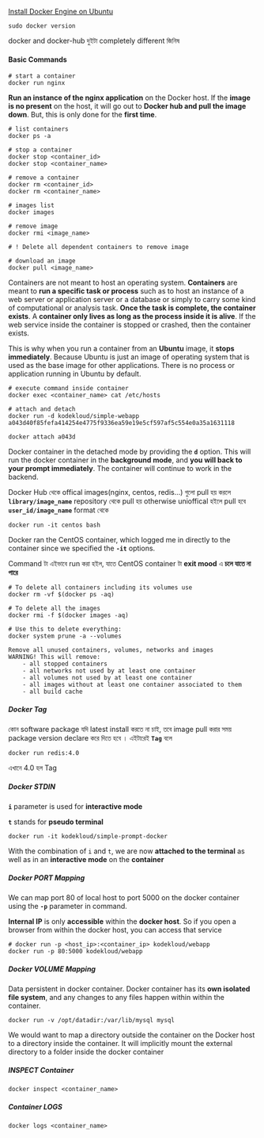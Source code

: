 [Install Docker Engine on Ubuntu](https://docs.docker.com/engine/install/ubuntu/)

```shell
sudo docker version
```
docker and docker-hub দুইটা completely different জিনিষ 

#### Basic Commands

```shell
# start a container
docker run nginx
```
**Run an instance of the nginx application** on the Docker host. If the **image is no present** on the host, it will go out to **Docker hub and pull the image down**. But, this is only done for the **first time**. 

```shell
# list containers
docker ps -a
```
```shell
# stop a container
docker stop <container_id>
docker stop <container_name>
```

```shell
# remove a container
docker rm <container_id>
docker rm <container_name>
```

```shell
# images list
docker images
```

```shell
# remove image
docker rmi <image_name>

# ! Delete all dependent containers to remove image
```

```shell
# download an image
docker pull <image_name>
```

Containers are not meant to host an operating system. **Containers** are meant to **run a specific task or process** such as to host an instance of a web server or application server or a database or simply to carry some kind of computational or analysis task. **Once the task is complete, the container exists**. A **container only lives as long as the process inside it is alive**. If the web service inside the container is stopped or crashed, then the container exists. 

This is why when you run a container from an **Ubuntu** image, it **stops immediately**. Because Ubuntu is just an image of operating system that is used as the base image for other applications. There is no process or application running in Ubuntu by default.


```shell
# execute command inside container
docker exec <container_name> cat /etc/hosts
```
```shell
# attach and detach
docker run -d kodekloud/simple-webapp
a043d40f85fefa414254e4775f9336ea59e19e5cf597af5c554e0a35a1631118

docker attach a043d
```
Docker container in the detached mode by providing the **`d`** option. This will run the docker container in the **background mode**, and **you will back to your prompt immediately**. The container will continue to work in the backend.

Docker Hub থেকে offical images(nginx, centos, redis...) গুলো pull হয় করলে **`library/image_name`** repository থেকে pull হয় otherwise unioffical হইলে pull হবে **`user_id/image_name`** format থেকে 

```shell
docker run -it centos bash
```

Docker ran the CentOS container, which logged me in directly to the container since we specified the **`-it`** options.

Command টা এইভাবে run করা হইল, যাতে CentOS container টা **exit mood** এ **চলে যাতে না পারে** 



```shell
# To delete all containers including its volumes use
docker rm -vf $(docker ps -aq)
```
```shell
# To delete all the images
docker rmi -f $(docker images -aq)
```

```shell
# Use this to delete everything:
docker system prune -a --volumes

Remove all unused containers, volumes, networks and images
WARNING! This will remove:
    - all stopped containers
    - all networks not used by at least one container
    - all volumes not used by at least one container
    - all images without at least one container associated to them
    - all build cache
```
##### Docker Tag

কোন software package যদি latest install করতে না চাই, তবে image pull করার সময় package version declare করে দিতে হবে । এইটারেই **`Tag`** বলে 

```shell
docker run redis:4.0
```
এখানে 4.0 হল Tag  

##### Docker STDIN

**`i`** parameter is used for **interactive mode**

**`t`** stands for **pseudo terminal**

```shell
docker run -it kodekloud/simple-prompt-docker
```
With the combination of `i` and `t`, we are now **attached to the terminal** as well as in an **interactive mode** on the **container**

##### Docker PORT Mapping 

We can map port 80 of local host to port 5000 on the docker container using the **`-p`** parameter in command.

**Internal IP** is only **accessible** within the **docker host**. So if you open a browser from within the docker host, you can access that service

```shell
# docker run -p <host_ip>:<container_ip> kodekloud/webapp
docker run -p 80:5000 kodekloud/webapp
```

##### Docker VOLUME Mapping

Data persistent in docker container. Docker container has its **own isolated file system**, and any changes to any files happen within within the container. 

```shell
docker run -v /opt/datadir:/var/lib/mysql mysql
```

We would want to map a directory outside the container on the Docker host to a directory inside the container. It will implicitly mount the external directory to a folder inside the docker container

##### INSPECT Container

```shell
docker inspect <container_name>
```

##### Container LOGS

```shell
docker logs <container_name>
```
